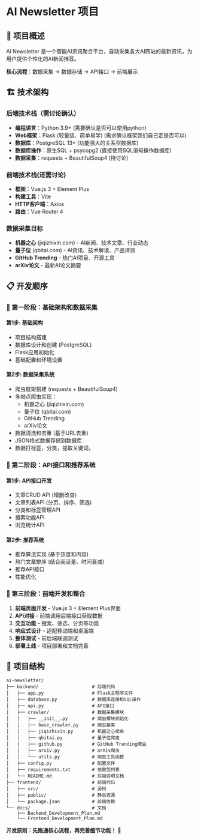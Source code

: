 # AI Newsletter 项目

## 🎯 项目概述

AI Newsletter 是一个智能AI资讯聚合平台，自动采集各大AI网站的最新资讯，为用户提供个性化的AI新闻推荐。

**核心流程**：数据采集 → 数据存储 → API接口 → 前端展示

## 🏗️ 技术架构

### 后端技术栈（需讨论确认）
- **编程语言**：Python 3.9+ (需要确认是否可以使用python)
- **Web框架**：Flask (轻量级、简单易学) (需求确认框架我们自己定是否可以)
- **数据库**：PostgreSQL 13+ (功能强大的关系型数据库)
- **数据库操作**：原生SQL + psycopg2 (直接使用SQL语句操作数据库)
- **数据采集**：requests + BeautifulSoup4 (待讨论)

### 前端技术栈(还需讨论)
- **框架**：Vue.js 3 + Element Plus
- **构建工具**：Vite
- **HTTP客户端**：Axios
- **路由**：Vue Router 4

### 数据采集目标
- **机器之心** (jiqizhixin.com) - AI新闻、技术文章、行业动态
- **量子位** (qbitai.com) - AI资讯、技术解读、产品评测
- **GitHub Trending** - 热门AI项目、开源工具
- **arXiv论文** - 最新AI论文摘要

## 📋 开发顺序

### 🔧 第一阶段：基础架构和数据采集

#### 第1步: 基础架构
- 项目结构搭建
- 数据库设计和创建 (PostgreSQL)
- Flask应用初始化
- 基础配置和环境设置

#### 第2步: 数据采集系统
- 爬虫框架搭建 (requests + BeautifulSoup4)
- 多站点爬虫实现：
  - 机器之心 (jiqizhixin.com)
  - 量子位 (qbitai.com) 
  - GitHub Trending
  - arXiv论文
- 数据清洗和去重 (基于URL去重)
- JSON格式数据存储到数据库
- 数据打标签，分类，提取关键词，

### 🎨 第二阶段：API接口和推荐系统 

#### 第1步: API接口开发
- 文章CRUD API (增删改查)
- 文章列表API (分页、排序、筛选)
- 分类和标签管理API
- 搜索功能API
- 浏览统计API

#### 第2步: 推荐系统
- 推荐算法实现 (基于热度和内容)
- 热门文章排序 (结合阅读量、时间衰减)
- 推荐API接口
- 性能优化

### 🚀 第三阶段：前端开发和整合
1. **前端页面开发** - Vue.js 3 + Element Plus界面
2. **API对接** - 前端调用后端接口获取数据
3. **交互功能** - 搜索、筛选、分页等功能
4. **响应式设计** - 适配移动端和桌面端
5. **整体测试** - 前后端联调测试
6. **部署上线** - 项目部署和文档完善


## 📁 项目结构

```
ai-newsletter/
├── backend/                    # 后端代码
│   ├── app.py                  # Flask主程序文件
│   ├── database.py             # 数据库连接和SQL操作
│   ├── api.py                  # API接口
│   ├── crawler/                # 数据采集模块
│   │   ├── __init__.py         # 爬虫模块初始化
│   │   ├── base_crawler.py     # 爬虫基类
│   │   ├── jiqizhixin.py       # 机器之心爬虫
│   │   ├── qbitai.py           # 量子位爬虫
│   │   ├── github.py           # GitHub Trending爬虫
│   │   ├── arxiv.py            # arXiv爬虫
│   │   └── utils.py            # 爬虫工具函数
│   ├── config.py               # 配置文件
│   ├── requirements.txt        # 依赖包列表
│   └── README.md               # 后端说明文档
├── frontend/                   # 前端代码
│   ├── src/                    # 源码
│   ├── public/                 # 静态资源
│   └── package.json            # 前端依赖
└── docs/                       # 文档
    ├── Backend_Development_Plan.md
    └── Frontend_Development_Plan.md
```

**开发原则：先跑通核心流程，再完善细节功能！** 🚀